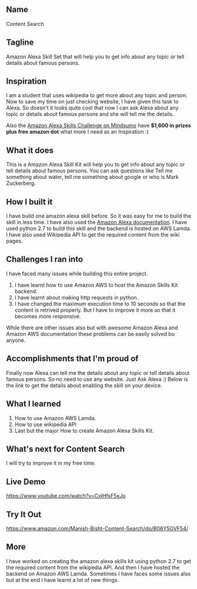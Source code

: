 ## Name
Content Search

## Tagline
Amazon Alexa Skill Set that will help you to get info about any topic or tell details about famous persons.

## Inspiration
I am a student that uses wikipedia to get more about any topic and person. Now to save my time on just checking website, I have given this task to Alexa. So doesn't it looks quite cool that now I can ask Alexa about any topic or details about famous persons and she will tell me the details.

Also the [Amazon Alexa Skills Challenge on Mindsumo](https://www.mindsumo.com/contests/hack-your-world) have **$1,600 in prizes plus free amazon dot** what more I need as an Inspiration :)

## What it does
This is a Amazon Alexa Skill Kit will help you to get info about any topic or tell details about famous persons. You can ask questions like Tell me something about water, tell me something about google or who is Mark Zuckerberg.

## How I built it
I have build one amazon alexa skill before. So it was easy for me to build the skill in less time. I have also used the [Amazon Alexa documentation](https://developer.amazon.com/alexa-skills-kit). I have used python 2.7 to build this skill and the backend is hosted on AWS Lamda. I have also used Wikipedia API to get the required content from the wiki pages.

## Challenges I ran into
I have faced many issues while building this entire project.
1. I have learnt how to use Amazon AWS to host the Amazon Skills Kit backend.
2. I have learnt about making http requests in python.
3. I have changed the maximum execution time to 10 seconds so that the content is retrived properly. But I have to improve it more so that it becomes more responsive.

While there are other issues also but with awesome Amazon Alexa and Amazon AWS documentation these problems can be easily solved bu anyone.
 
## Accomplishments that I'm proud of
Finally now Alexa can tell me the details about any topic or tell details about famous persons. So no need to use any website. Just Ask Alexa :)
Below is the link to get the details about enabling the skill on your device.

## What I learned
1. How to use Amazon AWS Lamda.
2. How to use wikipedia API
3. Last but the major How to create Amazon Alexa Skills Kit.

## What's next for Content Search
I will try to improve it in my free time.

## Live Demo
https://www.youtube.com/watch?v=CxlHfsF5xJo

## Try It Out
https://www.amazon.com/Manish-Bisht-Content-Search/dp/B06Y5GVF54/

## More
I have worked on creating the amazon alexa skills kit using python 2.7 to get the required content from the wikipedia API. And then I have hosted the backend on Amazon AWS Lamda. Sometimes I have faces some issues also but at the end I have learnt a lot of new things.


